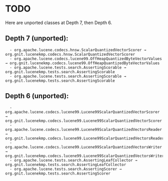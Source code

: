 # TODO

Here are unported classes at Depth 7, then Depth 6.

  ## Depth 7 (unported):
      - org.apache.lucene.codecs.hnsw.ScalarQuantizedVectorScorer → org.gnit.lucenekmp.codecs.hnsw.ScalarQuantizedVectorScorer
      - org.apache.lucene.codecs.lucene99.OffHeapQuantizedByteVectorValues → org.gnit.lucenekmp.codecs.lucene99.OffHeapQuantizedByteVectorValues
      - org.apache.lucene.tests.search.AssertingScorable → org.gnit.lucenekmp.tests.search.AssertingScorable
      - org.apache.lucene.tests.search.AssertingScorable → org.gnit.lucenekmp.tests.search.AssertingScorable
  
  ## Depth 6 (unported):
      - org.apache.lucene.codecs.lucene99.Lucene99ScalarQuantizedVectorScorer → org.gnit.lucenekmp.codecs.lucene99.Lucene99ScalarQuantizedVectorScorer
      - org.apache.lucene.codecs.lucene99.Lucene99ScalarQuantizedVectorsReader → org.gnit.lucenekmp.codecs.lucene99.Lucene99ScalarQuantizedVectorsReader
      - org.apache.lucene.codecs.lucene99.Lucene99ScalarQuantizedVectorsWriter → org.gnit.lucenekmp.codecs.lucene99.Lucene99ScalarQuantizedVectorsWriter
      - org.apache.lucene.tests.search.AssertingLeafCollector → org.gnit.lucenekmp.tests.search.AssertingLeafCollector
      - org.apache.lucene.tests.search.AssertingScorer → org.gnit.lucenekmp.tests.search.AssertingScorer
